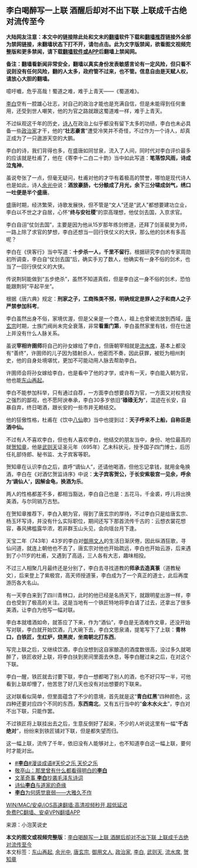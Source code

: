  <h2>李白喝醉写一上联 酒醒后却对不出下联 上联成千古绝对流传至今</h2> <p class="notice"><b>大陆网友注意：本文中的链接除此处和文末的<a href="https://github.com/bannedbook/fanqiang" >翻墙</a>软件下载和<a href="https://github.com/killgcd/justmysocks/blob/master/README.md">翻墙推荐</a>链接外全部为禁网链接，未翻墙状态下打不开，请勿点击。此为文字版禁闻，欲看图文视频完整版和更多禁闻，请下载<a href="https://github.com/bannedbook/fanqiang">翻墙软件或APP</a>后翻墙上禁闻网。</p><p>备注：翻墙看新闻非常安全，翻墙以真实身份发表敏感言论有一定风险，但只看不说则没有任何风险，翻的人太多，政府管不过来，也不管。信息自由是天赋人权，请放心大胆的翻墙。</b></p>  <div class="entry"> <p>噫吁嚱，危乎高哉！蜀道之难，难于上青天——《蜀道难》。</p> <p><a href="https://www.bannedbook.org/bnews/tag/%e6%9d%8e%e7%99%bd/" class="st_tag internal_tag" rel="tag" title="标签 李白 下的日志">李白</a>空有一腔雄心壮志，对自己的政治才能也是充满自信，但是未能得到任何重用，还受到世人嘲笑，他的为官之路就跟这蜀道难一样，难于上青天。</p> <p>不过纵观这千年的历史，<span class='wp_keywordlink'><a href="https://www.bannedbook.org/forum11/topic295.html" title="禁片：诗人的悲歌" target="_blank">诗人</a></span>在政治上似乎都没有留下太多的功绩，李白也未必具备一些<a href="https://www.bannedbook.org/bnews/tag/%E6%94%BF%E6%B2%BB%E5%AE%B6/" class="st_tag internal_tag" rel="tag" title="标签 政治家 下的日志">政治家</a>才干，他的“<strong>壮志豪言</strong>”遭受冷笑并不奇怪，不过作为一个诗人，却真正成为了一只遨游天空的大鹏。</p> <p>李白的诗，我们背得也多，在盛唐如同甘泉，流入了人间，同时代对李白评价最多的应该就是杜甫了，他在《寄李十二白二十韵》当中如此写道：<strong>笔落惊风雨，诗成泣鬼神</strong>。</p> <p>虽说夸张了一点，但毫无疑问，杜甫对他的才华有着极高的赞誉，哪怕是现代诗人也是如此，诗人<a href="https://www.bannedbook.org/bnews/tag/%E4%BD%99%E5%85%89%E4%B8%AD/" class="st_tag internal_tag" rel="tag" title="标签 余光中 下的日志">余光中</a>说：<strong>酒放豪肠，七分酿成了月光，余下三分啸成剑气，绣口一吐便是半个盛唐</strong>。</p> <p>盛唐时期，经济繁荣，诗歌发展快，但不管是“文人”还是“武人”都想要建功立业，李白以不世之才自居，心怀“<strong>终与安社稷</strong>”的崇高理想，他仗剑去国，入京求官。</p> <p>李白自诩“仗剑去国”，主要是因为他从15岁那年练剑修道，还拜了剑圣裴旻为师，一路上除了求官的梦想，李白还想当一回行侠仗义的大侠，那么他的剑术有多高呢？</p>  <p>李白在《侠客行》当中写道：<strong>十步杀一人，千里不留行</strong>。根据研究李白的专家周勋初所调查，李白自“仗剑去国”后，确实手刃了数人，他确实有一身不俗的剑术，也当了一回行侠仗义的大侠。</p> <p>传说荆轲能做到“五步绝杀”，虽然不知道真假，但是李白这一身不俗的剑术，恐怕能跟荆轲“平起平坐”。</p> <p>根据《唐六典》规定：<strong>刑家之子，工商殊类不预，明确规定是罪人之子和商人之子严禁参加科考</strong>。</p> <p>李白虽然出身不俗，家境优渥，但是父亲是一个商人，祖上也曾被流放到西域，<a href="https://www.bannedbook.org/bnews/tag/%e5%94%90%e7%8e%84%e5%ae%97/" class="st_tag internal_tag" rel="tag" title="标签 唐玄宗 下的日志">唐玄宗</a>时期，士族门阀尚未完全衰落，非常<strong>看重门第</strong>，李白虽然家里有钱，但在仕途上并没有什么人脉关系。</p> <p>虽说<strong>宰相</strong><strong>许圉师</strong>将自己的孙女嫁给了李白，但唐朝宰相就是<a href="https://www.bannedbook.org/bnews/tag/%E6%B5%81%E6%B0%B4%E5%B8%AD/" class="st_tag internal_tag" rel="tag" title="标签 流水席 下的日志">流水席</a>，基本上都没有“善终”，许圉师的儿子因为猎射杀人，他密而不奏，因此获罪，被贬为相州刺史，他的自身处境堪忧，更加不可能动用人脉去帮助李白。</p> <p>许圉师会将孙女嫁给李白，也是看中了他的才学，或许有一天，李白能入朝为官，他也能<a href="https://www.bannedbook.org/bnews/tag/%E4%B8%9C%E5%B1%B1%E5%86%8D%E8%B5%B7/" class="st_tag internal_tag" rel="tag" title="标签 东山再起 下的日志">东山再起</a>。</p> <p>李白不能参加科举，只有通过自荐，一方面李白想要自荐为官，一方面又对权贵投之强烈的鄙视，也不愿阿谀奉承，李白30多岁依旧“<strong>碌碌无为</strong>”，混迹在长安，自暴自弃，终日喝酒，跟长安的一些市井无赖结交。</p>  <p>他的狂傲性格，杜甫在《饮中<span class='wp_keywordlink'><a href="https://www.bannedbook.org/forum3/topic44.html" title="八仙得道传" target="_blank">八仙</a></span>歌》当中也提到过：<strong>天子呼来不上船，自称臣是酒中仙。</strong></p> <p>不过有人不喜欢李白，但也有人喜欢李白，他结交的朋友当中，身份、地位最高的就<a href="https://www.bannedbook.org/bnews/tag/%E8%B4%BA%E7%9F%A5%E7%AB%A0/" class="st_tag internal_tag" rel="tag" title="标签 贺知章 下的日志">贺知章</a>，他是<a href="https://www.bannedbook.org/bnews/tag/%e6%ad%a6%e5%88%99%e5%a4%a9/" class="st_tag internal_tag" rel="tag" title="标签 武则天 下的日志">武则天</a>证圣元年（695年）乙未科状元，授予国子四门博士，后历任礼部侍郎、秘书监、太子宾客等职。</p> <p>贺知章在认识李白之后，直呼“谪仙人”，还请他喝酒，但他忘记拿钱，就用金龟换酒，李白在《对酒忆贺监诗序》中说：<strong>太子宾客</strong><strong>贺公，于长安</strong><strong>紫极宫</strong><strong>一见余，呼余为</strong><strong>‘</strong><strong>谪仙人</strong><strong>’</strong><strong>，因解金龟，换酒为乐</strong>。</p> <p>两人的性格都差不多，都相当豁达，李白自己也是：五花马，千金裘，呼儿将出换美酒，与尔同销万古愁。</p> <p>在贺知章推荐下，李白入朝为官，得到了唐玄宗的厚待，不过李白只是给唐玄宗、杨玉环写诗，并没有什么实际职位，期间还写下那首流传千古的：云想衣裳花想容，春风拂槛露华浓，若非群玉山头见，会向瑶台月下逢。</p> <p>天宝二年（743年）43岁的李白对<a href="https://www.bannedbook.org/bnews/tag/%E5%BE%A1%E7%94%A8%E6%96%87%E4%BA%BA/" class="st_tag internal_tag" rel="tag" title="标签 御用文人 下的日志">御用文人</a>的生活日渐厌倦，因此纵酒狂歌，寻仙问道，就连上朝他也不去了，唐玄宗对他也开始疏远，李白也开始云游，后来遇到了小11岁的杜甫，又遇到了高适，三人各有大志，趣味相投。</p> <p>不过三人相聚几月最终还是分别了，李白去寻找道教的<strong>师承</strong><strong>去造真箓</strong>（道教秘文），后来登上了紫极宫，高天师授道箓，李白成为了一个真正的道士，此后再度游历各大名山。</p>  <p>有一天李白来到了四川青林口，此时的他已经是名扬天下，就跟明星出游一样，李白也受到了极高的关注。这是当地有一个铁匠特地将李白请了过去，还拿出了很多美酒，让李白为他写一幅对联。</p> <p>李白本就嗜酒如命，就答应了下来，作为“酒仙”，李白是无酒难作文章，还没开始写对联，李白就开始饮酒，几大碗下去，李白文思泉涌，提笔写下了上联：<strong>青林口，白铁匠，生红炉，烧黑炭，坐南朝北打东西</strong>。</p> <p>写完上联之后，又继续饮酒，李白没想到这自家酿造的酒度数很高，没过多久就喝醉了，铁匠收好上联，将李白扶到房间里面去休息，等李白醒过来之后，在对这个下联。</p> <p>李白一醒，铁匠就去讨要下联，李白一想都喝了别人的酒，也不好只写一半，可他看到上联却懵了，他苦思了好几天也没有对出想要的下联来。</p> <p>这对联看似简单，但里面蕴含了不少的意境，首先就是这“<strong>青白红黑</strong>”四种颜色，这四种还要对应四个不同的东西，<strong>东西南北</strong>，又有五行当中的“<strong>金木水火土</strong>”，李白对不出下联，只能作罢。</p> <p>不过铁匠将上联挂出去之后，生意反倒好了起来，不少的人听说这里有一幅“<strong>千古绝对</strong>”，纷纷来到铁匠铺对下联，但是都失望而归。</p> <p>这一幅上联，流传了千年，依旧没有人能够对上，也不知道李白这一幅上联，要何时才能对出。</p>  <ul class='op-related-articles' title='相关阅读'> <li><a href='https://www.bannedbook.org/bnews/bannedvideo/20201112/1431816.html' target='_blank'>#<b>李白</b>#漫谈成语#天伦之乐         天伦之乐</a></li> <li><a href='https://www.bannedbook.org/bnews/comments/20201116/1431693.html' target='_blank'>敬亭山：那里曾有什么都看得明白的<b>李白</b></a></li> <li><a href='https://www.bannedbook.org/bnews/lifebaike/20201104/1425436.html' target='_blank'>文革奇事 <b>李白</b>抄袭毛泽东诗词</a></li> <li><a href='https://www.bannedbook.org/bnews/lishi/20201002/1406719.html' target='_blank'>诗仙<b>李白</b>与道家的奇缘</a></li> <li><a href='https://www.bannedbook.org/bnews/comments/20201002/1406593.html' target='_blank'><b>李白</b>为何感觉衰弱——大雅久不作</a></li> </ul> <p class="texttj"> <a href="https://github.com/bannedbook/fanqiang/wiki/V2ray%E6%9C%BA%E5%9C%BA" target="_blank">WIN/MAC/安卓/iOS高速翻墙:高清视频秒开,超低延迟</a><br/> <a href="https://github.com/bannedbook/fanqiang/wiki/%E7%A6%81%E9%97%BB%E7%BD%91%E5%AE%89%E5%8D%93%E7%BF%BB%E5%A2%99%E6%96%B0%E9%97%BBAPP" target="_blank">免费PC翻墙、安卓VPN翻墙APP</a></p><p> 来源：小泡芙说史 </p><a name='sharetosocial'></a>       <div><b>本文的图文或视频完整版</b>：<a href='https://www.bannedbook.org/bnews/lifebaike/20201226/1455427.html'>李白喝醉写一上联 酒醒后却对不出下联 上联成千古绝对流传至今</a></div>  </div><!--END ENTRY--> <div class="postfooter"> <div>本文标签：<a href="https://www.bannedbook.org/bnews/tag/%E4%B8%9C%E5%B1%B1%E5%86%8D%E8%B5%B7/" rel="tag">东山再起</a>, <a href="https://www.bannedbook.org/bnews/tag/%E4%BD%99%E5%85%89%E4%B8%AD/" rel="tag">余光中</a>, <a href="https://www.bannedbook.org/bnews/tag/%e5%94%90%e7%8e%84%e5%ae%97/" rel="tag">唐玄宗</a>, <a href="https://www.bannedbook.org/bnews/tag/%E5%BE%A1%E7%94%A8%E6%96%87%E4%BA%BA/" rel="tag">御用文人</a>, <a href="https://www.bannedbook.org/bnews/tag/%E6%94%BF%E6%B2%BB%E5%AE%B6/" rel="tag">政治家</a>, <a href="https://www.bannedbook.org/bnews/tag/%e6%9d%8e%e7%99%bd/" rel="tag">李白</a>, <a href="https://www.bannedbook.org/bnews/tag/%e6%ad%a6%e5%88%99%e5%a4%a9/" rel="tag">武则天</a>, <a href="https://www.bannedbook.org/bnews/tag/%E6%B5%81%E6%B0%B4%E5%B8%AD/" rel="tag">流水席</a>, <a href="https://www.bannedbook.org/bnews/tag/%E8%B4%BA%E7%9F%A5%E7%AB%A0/" rel="tag">贺知章</a></div>  </div><!--END POSTFOOTER--> 